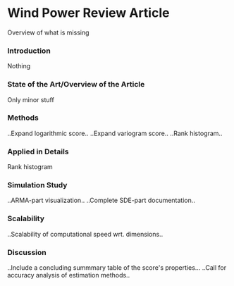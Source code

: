 # Wind Power Review Article

Overview of what is missing

### Introduction

Nothing

### State of the Art/Overview of the Article

Only minor stuff

### Methods

..Expand logarithmic score..
..Expand variogram score..
..Rank histogram..

### Applied in Details

Rank histogram

### Simulation Study

..ARMA-part visualization..
..Complete SDE-part documentation..

### Scalability

..Scalability of computational speed wrt. dimensions..

### Discussion

..Include a concluding summmary table of the score's properties...
..Call for accuracy analysis of estimation methods..
